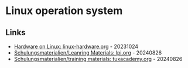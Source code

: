 # Linux operation system

## Links

* [Hardware on Linux: linux-hardware.org](https://linux-hardware.org/) - 20231024
* [Schulungsmaterialien/Leanring Materials: lpi.org](https://learning.lpi.org/) - 20240826
* [Schulungsmaterialien/training materials: tuxacademy.org](https://www.tuxcademy.org/media/all/) - 20240826
